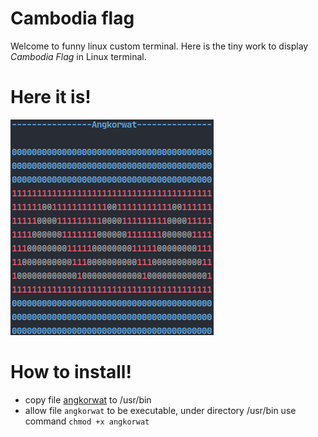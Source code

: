 # Cambodia flag
Welcome to funny linux custom terminal. Here is the tiny work to display   *Cambodia Flag* in Linux terminal.

# Here it is!

![](Angkorwat.png)

# How to install!
- copy file [angkorwat](angkorwat) to /usr/bin
- allow file ```angkorwat``` to be executable, under directory /usr/bin use command ```chmod +x angkorwat``` 
